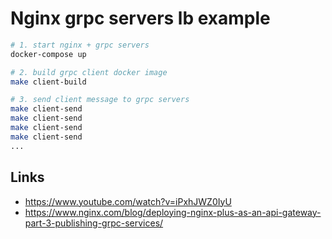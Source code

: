 # Nginx grpc servers lb example

```bash
# 1. start nginx + grpc servers
docker-compose up

# 2. build grpc client docker image
make client-build

# 3. send client message to grpc servers
make client-send  
make client-send
make client-send
make client-send
...
```

## Links
* https://www.youtube.com/watch?v=iPxhJWZ0IyU
* https://www.nginx.com/blog/deploying-nginx-plus-as-an-api-gateway-part-3-publishing-grpc-services/